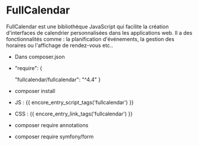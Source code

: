 # FullCalendar

 FullCalendar est une bibliothèque JavaScript qui facilite la création d'interfaces de calendrier personnalisées dans les applications web. 
 Il a des fonctionnalités comme : la planification d'événements, la gestion des horaires ou l'affichage de rendez-vous etc..
 
 - Dans composer.json
 
 - "require": {
   
    "fullcalendar/fullcalendar": "^4.4"
}

- composer install

- JS : {{ encore_entry_script_tags('fullcalendar') }}
- CSS : {{ encore_entry_link_tags('fullcalendar') }}

- composer require annotations  
- composer require symfony/form
